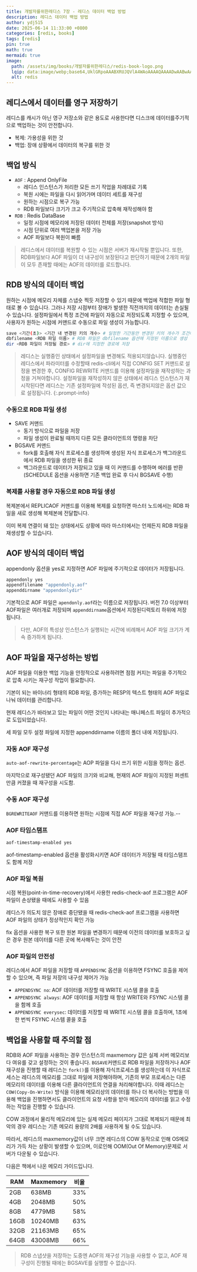 ```yaml
---
title: 개발자를위한레디스 7장 - 레디스 데이터 백업 방법
description: 레디스 데이터 백업 방법
author: ydj515
date: 2025-06-14 11:33:00 +0800
categories: [redis, books]
tags: [redis]
pin: true
math: true
mermaid: true
image:
  path: /assets/img/books/개발자를위한레디스/redis-book-logo.png
  lqip: data:image/webp;base64,UklGRpoAAABXRUJQVlA4WAoAAAAQAAAADwAABwAAQUxQSDIAAAARL0AmbZurmr57yyIiqE8oiG0bejIYEQTgqiDA9vqnsUSI6H+oAERp2HZ65qP/VIAWAFZQOCBCAAAA8AEAnQEqEAAIAAVAfCWkAALp8sF8rgRgAP7o9FDvMCkMde9PK7euH5M1m6VWoDXf2FkP3BqV0ZYbO6NA/VFIAAAA
  alt: redis
---
```

## 레디스에서 데이터를 영구 저장하기

레디스를 캐시가 아닌 영구 저장소와 같은 용도로 사용한다면 디스크에 데이터를주기적으로 백업하는 것이 안전합니다.

- 복제: 가용성을 위한 것
- 백업: 장애 상황에서 데이터의 복구를 위한 것

## 백업 방식

- `AOF` : Append OnlyFile
	- 레디스 인스턴스가 처리한 모든 쓰기 작업을 차례대로 기록
	- 복원 시에는 파일을 다시 읽어가며 데이터 세트를 재구성
	- 원하는 시점으로 복구 가능
	- RDB 파일보다 크기가 크고 주기적으로 압축해 재작성해야 함
- `RDB` : Redis DataBase
	- 일정 시점에 메모리에 저장된 데이터 전체를 저장(snapshot 방식)
	- 시점 단위로 여러 백업본을 저장 가능
	- AOF 파일보다 복원이 빠름

> 레디스에서 데이터를 복원할 수 있는 시점은 서버가 재시작될 뿐입니다. 또한, RDB파일보다 AOF 파일이 더 내구성이 보장된다고 판단하기 때문에 2개의 파일이 모두 존재할 때에는 AOF의 데이터를 로드합니다.

## RDB 방식의 데이터 백업

원하는 시점에 메모리 자체를 스냅숏 찍듯 저장할 수 있기 때문에 백업에 적합한 파일 형태로 볼 수 있습니다. 그러나 저장 시점부터 장애가 발생한 직전까지의 데이터는 손실될 수 있습니다. 설정파일에서 특정 조건에 파일이 자동으로 저장되도록 지정할 수 있으며, 사용자가 원하는 시점에 커맨드로 수동으로 파일 생성이 가능합니다.

```sh
save <기간(초)> <기간 내 변경된 키의 개수> # 일정한 기간동안 변경된 키의 개수가 조건에 맞을 때 자동으로 RDB 파일 저장
dbfilename <RDB 파일 이름> # RDB 파일은 dbfilename 옵션에 지정된 이름으로 생성
dir <RDB 파일이 저장될 경로> # dir에 지정한 경로에 저장
```

> 레디스는 실행중인 상태에서 설정파일을 변경해도 적용되지않습니다. 실행중인 레디스에서 파라미터를 수정할때 redis-cli에서 직접 CONFIG SET 커맨드로 설정을 변경한 후, CONFIG REWRITE 커맨드를 이용해 설정파일을 재작성하는 과정을 거쳐야합니다. 설정파일을 재작성하지 않은 상태에서 레디스 인스턴스가 재시작된다면 레디스는 기존 설정파일에 작성된 옵션, 즉 변경되지않은 옵션 값으로 설정됩니다.
{:.prompt-info}

### 수동으로 RDB 파일 생성

- SAVE 커맨드
	- 동기 방식으로 파일을 저장
	- 파일 생성이 완료될 때까지 다른 모든 클라이언트의 명령을 차단
- BGSAVE 커맨드
	- fork를 호출해 자식 프로세스를 생성하며 생성된 자식 프로세스가 백그라운드에서 RDB 파일을 생성한 뒤 종료
	- 백그라운드로 데이터가 저장되고 있을 때 이 커맨드를 수행하며 에러를 반환 (SCHEDULE 옵션을 사용하면 기존 백업 완료 후 다시 BGSAVE 수행)

### 복제를 사용할 경우 자동으로 RDB 파일 생성

복제본에서 REPLICAOF 커맨드를 이용해 복제를 요청하면 마스터 노드에서는 RDB 파일을 새로 생성해 복제본에 전달합니다.

이미 복제 연결이 돼 있는 상태에서도 상황에 따라 마스터에서는 언제든지 RDB 파일을 재생성할 수 있습니다.

## AOF 방식의 데이터 백업

appendonly 옵션을 yes로 지정하면 AOF 파일에 주기적으로 데이터가 저장됩니다.

```sh
appendonly yes
appendfilename "appendonly.aof"
appenddirname "appendonlydir"
```

기본적으로 AOF 파일은 `apendonly.aof`라는 이름으로 저장됩니다. 버전 7.0 이상부터 AOF파일은 여러개로 저장되며 `appenddirname`옵션에서 지정된디럭토리 하위에 저장됩니다.

> 다만, AOF의 특성상 인스턴스가 실행되는 시간에 비례해서 AOF 파일 크기가 계속 증가하게 됩니다.

## AOF 파일을 재구성하는 방법

AOF 파일을 이용한 백업 기능을 안정적으로 사용하려면 점점 커지는 파일을 주기적으로 압축 시키는 재구성 작업이 필요합니다.

기본이 되는 바이너리 형태의 RDB 파일, 증가하는 RESP의 텍스트 형태의 AOF 파일로 나눠 데이터를 관리합니다.

현재 레디스가 바라보고 있는 파일이 어떤 것인지 나타내는 매니페스트 파일이 추가적으로 도입되었습니다.

세 파일 모두 설정 파일에 지정한 appenddirname 이름의 폴더 내에 저장됩니다.


### 자동 AOF 재구성

`auto-aof-rewrite-percentage`는 AOP 파일을 다시 쓰기 위한 시점을 정하는 옵션.

마지막으로 재구성됐던 AOF 파일의 크기와 비교해, 현재의 AOF 파일이 지정된 퍼센트만큼 커졌을 때 재구성을 시도함.

### 수동 AOF 재구성

`BGREWRITEAOF` 커맨드를 이용하면 원하는 시점에 직접 AOF 파일을 재구성 가능.--

 
### AOF 타임스탬프

```sh
aof-timestamp-enabled yes
```

aof-timestamp-enabled 옵션을 활성화시키면 AOF 데이터가 저장될 때 타임스탬프도 함께 저장

### AOF 파일 복원

시점 복원(point-in-time-recovery)에서 사용한 redis-check-aof 프로그램은 AOF 파일이 손상됐을 때에도 사용할 수 있음

레디스가 의도치 않은 장애로 중단됐을 때 redis-check-aof 프로그램을 사용하면 AOF 파일의 상태가 정상적인지 확인 가능

fix 옵션을 사용한 복구 또한 원본 파일을 변경하기 때문에 이전의 데이터를 보호하고 싶은 경우 원본 데이터를 다른 곳에 복사해두는 것이 안전

### AOF 파일의 안전성

레디스에서 AOF 파일을 저장할 때 `APPENDSYNC` 옵션을 이용하면 FSYNC 호출을 제어할 수 있으며, 즉 파일 저장의 내구성 제어가 가능

- `APPENDSYNC no`: AOF 데이터를 저장할 때 WRITE 시스템 콜을 호출
- `APPENDSYNC always`: AOF 데이터를 저장할 때 항상 WRITE와 FSYNC 시스템 콜을 함께 호출
- `APPENDSYNC everysec`: 데이터를 저장할 때 WRITE 시스템 콜을 호출하며, 1초에 한 번씩 FSYNC 시스템 콜을 호출

## 백업을 사용할 때 주의할 점

RDB와 AOF 파일을 사용하는 경우 인스턴스의 maxmemory 값은 실제 서버 메모리보다 여유를 갖고 설정하는 것이 좋습니다. `BGSAVE`커맨드로 RDB 파일을 저장하거나 AOF 재구성을 진행할 때 레디스는 `fork()`를 이용해 자식프로세스를 생성하는데 이 자식프로세스는 레디스의 메모리를 그대로 파일에 저장해야하며, 기존의 부모 프로세스는 다른 메모리의 데이터를 이용해 다른 클라이언트의 연결을 처리해야합니다. 이때 레디스는 `COW(Copy-On-Write)` 방식을 이용해 메모리상의 데이터를 하나 더 복사하는 방법을 이용해 백업을 진행하면서도 클라이언트의 요청 사항을 받아 메모리의 데이터를 읽고 수정하는 작업을 진행할 수 있습니다.

COW 과정에서 물리적 메모리에 있는 실제 메모리 페이지가 그대로 복제되기 때문에 최악의 경우 레디스는 기존 메모리 용량의 2배를 사용하게 될 수도 있습니다.

따라서, 레디스의 maxmemory값이 너무 크면 레디스의 COW 동작으로 인해 OS메모리가 가득 차는 상황이 발생할 수 있으며, 이로인해 OOM(Out Of Memory)문제로 서버가 다운될 수 있습니다.

다음은 책에서 나온 메모리 가이드입니다.

| **RAM** | **Maxmemory** | **비율** |
| ------- | ------------- | -------- |
| 2GB     | 638MB         | 33%      |
| 4GB     | 2048MB        | 50%      |
| 8GB     | 4779MB        | 58%      |
| 16GB    | 10240MB       | 63%      |
| 32GB    | 21163MB       | 65%      |
| 64GB    | 43008MB       | 66%      |

> RDB 스냅샷을 저장하는 도중엔 AOF의 재구성 기능을 사용할 수 없고, AOF 재구성이 진행될 때에는 BGSAVE를 실행할 수 없습니다.
